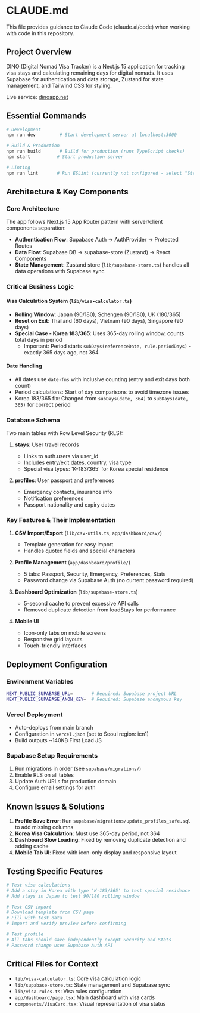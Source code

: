 # CLAUDE.md

This file provides guidance to Claude Code (claude.ai/code) when working with code in this repository.

## Project Overview

DINO (Digital Nomad Visa Tracker) is a Next.js 15 application for tracking visa stays and calculating remaining days for digital nomads. It uses Supabase for authentication and data storage, Zustand for state management, and Tailwind CSS for styling.

Live service: [dinoapp.net](https://dinoapp.net)

## Essential Commands

```bash
# Development
npm run dev         # Start development server at localhost:3000

# Build & Production
npm run build       # Build for production (runs TypeScript checks)
npm start          # Start production server

# Linting
npm run lint       # Run ESLint (currently not configured - select "Strict" when prompted)
```

## Architecture & Key Components

### Core Architecture

The app follows Next.js 15 App Router pattern with server/client components separation:

- **Authentication Flow**: Supabase Auth → AuthProvider → Protected Routes
- **Data Flow**: Supabase DB → supabase-store (Zustand) → React Components
- **State Management**: Zustand store (`lib/supabase-store.ts`) handles all data operations with Supabase sync

### Critical Business Logic

#### Visa Calculation System (`lib/visa-calculator.ts`)
- **Rolling Window**: Japan (90/180), Schengen (90/180), UK (180/365)
- **Reset on Exit**: Thailand (60 days), Vietnam (90 days), Singapore (90 days)
- **Special Case - Korea 183/365**: Uses 365-day rolling window, counts total days in period
  - Important: Period starts `subDays(referenceDate, rule.periodDays)` - exactly 365 days ago, not 364

#### Date Handling
- All dates use `date-fns` with inclusive counting (entry and exit days both count)
- Period calculations: Start of day comparisons to avoid timezone issues
- Korea 183/365 fix: Changed from `subDays(date, 364)` to `subDays(date, 365)` for correct period

### Database Schema

Two main tables with Row Level Security (RLS):

1. **stays**: User travel records
   - Links to auth.users via user_id
   - Includes entry/exit dates, country, visa type
   - Special visa types: 'K-183/365' for Korea special residence

2. **profiles**: User passport and preferences
   - Emergency contacts, insurance info
   - Notification preferences
   - Passport nationality and expiry dates

### Key Features & Their Implementation

1. **CSV Import/Export** (`lib/csv-utils.ts`, `app/dashboard/csv/`)
   - Template generation for easy import
   - Handles quoted fields and special characters

2. **Profile Management** (`app/dashboard/profile/`)
   - 5 tabs: Passport, Security, Emergency, Preferences, Stats
   - Password change via Supabase Auth (no current password required)

3. **Dashboard Optimization** (`lib/supabase-store.ts`)
   - 5-second cache to prevent excessive API calls
   - Removed duplicate detection from loadStays for performance

4. **Mobile UI**
   - Icon-only tabs on mobile screens
   - Responsive grid layouts
   - Touch-friendly interfaces

## Deployment Configuration

### Environment Variables
```bash
NEXT_PUBLIC_SUPABASE_URL=       # Required: Supabase project URL
NEXT_PUBLIC_SUPABASE_ANON_KEY=  # Required: Supabase anonymous key
```

### Vercel Deployment
- Auto-deploys from main branch
- Configuration in `vercel.json` (set to Seoul region: icn1)
- Build outputs ~140KB First Load JS

### Supabase Setup Requirements
1. Run migrations in order (see `supabase/migrations/`)
2. Enable RLS on all tables
3. Update Auth URLs for production domain
4. Configure email settings for auth

## Known Issues & Solutions

1. **Profile Save Error**: Run `supabase/migrations/update_profiles_safe.sql` to add missing columns
2. **Korea Visa Calculation**: Must use 365-day period, not 364
3. **Dashboard Slow Loading**: Fixed by removing duplicate detection and adding cache
4. **Mobile Tab UI**: Fixed with icon-only display and responsive layout

## Testing Specific Features

```bash
# Test visa calculations
# Add a stay in Korea with type 'K-183/365' to test special residence
# Add stays in Japan to test 90/180 rolling window

# Test CSV import
# Download template from CSV page
# Fill with test data
# Import and verify preview before confirming

# Test profile
# All tabs should save independently except Security and Stats
# Password change uses Supabase Auth API
```

## Critical Files for Context

- `lib/visa-calculator.ts`: Core visa calculation logic
- `lib/supabase-store.ts`: State management and Supabase sync
- `lib/visa-rules.ts`: Visa rules configuration
- `app/dashboard/page.tsx`: Main dashboard with visa cards
- `components/VisaCard.tsx`: Visual representation of visa status